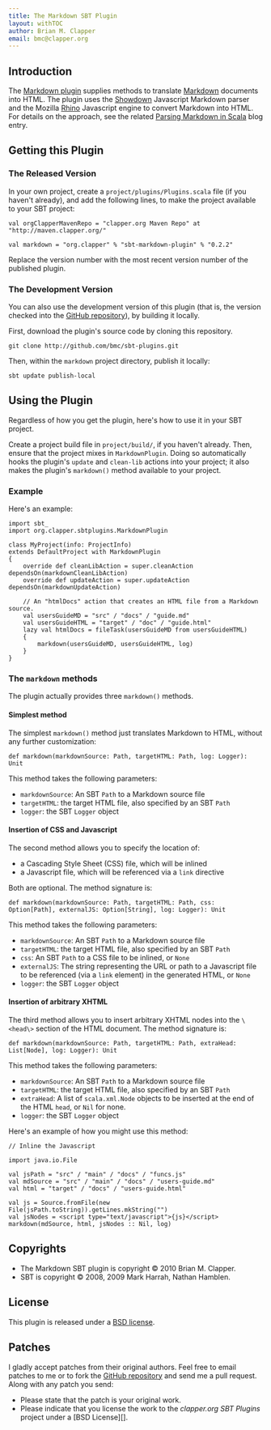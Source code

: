 ```yaml
---
title: The Markdown SBT Plugin
layout: withTOC
author: Brian M. Clapper
email: bmc@clapper.org
---
```


## Introduction

The [Markdown plugin][] supplies methods to translate [Markdown][]
documents into HTML. The plugin uses the [Showdown][] Javascript Markdown
parser and the Mozilla [Rhino][] Javascript engine to convert Markdown into
HTML. For details on the approach, see the related
[Parsing Markdown in Scala][] blog entry.

[Markdown plugin]: markdown.html
[Markdown]: http://daringfireball.net/projects/markdown/
[Showdown]: http://attacklab.net/showdown/
[Rhino]: http://www.mozilla.org/rhino/
[Parsing Markdown in Scala]: http://brizzled.clapper.org/id/98

## Getting this Plugin

### The Released Version

In your own project, create a `project/plugins/Plugins.scala` file (if you
haven't already), and add the following lines, to make the project available
to your SBT project:

    val orgClapperMavenRepo = "clapper.org Maven Repo" at "http://maven.clapper.org/"

    val markdown = "org.clapper" % "sbt-markdown-plugin" % "0.2.2"

Replace the version number with the most recent version number of the
published plugin.

### The Development Version

You can also use the development version of this plugin (that is, the
version checked into the [GitHub repository][github-repo]), by building it
locally.

First, download the plugin's source code by cloning this repository.

    git clone http://github.com/bmc/sbt-plugins.git

Then, within the `markdown` project directory, publish it locally:

    sbt update publish-local

[github-repo]: http://github.com/bmc/sbt-plugins

## Using the Plugin

Regardless of how you get the plugin, here's how to use it in your SBT
project.

Create a project build file in `project/build/`, if you haven't already.
Then, ensure that the project mixes in `MarkdownPlugin`. Doing so
automatically hooks the plugin's `update` and `clean-lib` actions into your
project; it also makes the plugin's `markdown()` method available to your
project.

### Example

Here's an example:

    import sbt_
    import org.clapper.sbtplugins.MarkdownPlugin

    class MyProject(info: ProjectInfo)
    extends DefaultProject with MarkdownPlugin
    {
        override def cleanLibAction = super.cleanAction dependsOn(markdownCleanLibAction)
        override def updateAction = super.updateAction dependsOn(markdownUpdateAction)

        // An "htmlDocs" action that creates an HTML file from a Markdown source.
        val usersGuideMD = "src" / "docs" / "guide.md"
        val usersGuideHTML = "target" / "doc" / "guide.html"
        lazy val htmlDocs = fileTask(usersGuideMD from usersGuideHTML)
        {
            markdown(usersGuideMD, usersGuideHTML, log)
        }
    }

### The `markdown` methods

The plugin actually provides three `markdown()` methods.

#### Simplest method

The simplest `markdown()` method just translates Markdown to HTML, without
any further customization:

    def markdown(markdownSource: Path, targetHTML: Path, log: Logger): Unit

This method takes the following parameters:

* `markdownSource`: An SBT `Path` to a Markdown source file
* `targetHTML`: the target HTML file, also specified by an SBT `Path`
* `logger`: the SBT `Logger` object

#### Insertion of CSS and Javascript

The second method allows you to specify the location of:

* a Cascading Style Sheet (CSS) file, which will be inlined
* a Javascript file, which will be referenced via a `link` directive

Both are optional. The method signature is:

    def markdown(markdownSource: Path, targetHTML: Path, css: Option[Path], externalJS: Option[String], log: Logger): Unit

This method takes the following parameters:

* `markdownSource`: An SBT `Path` to a Markdown source file
* `targetHTML`: the target HTML file, also specified by an SBT `Path`
* `css`: An SBT `Path` to a CSS file to be inlined, or `None`
* `externalJS`: The string representing the URL or path to a Javascript file
  to be referenced (via a `link` element) in the generated HTML, or `None`
* `logger`: the SBT `Logger` object

#### Insertion of arbitrary XHTML

The third method allows you to insert arbitrary XHTML nodes into the `\<head\>`
section of the HTML document. The method signature is:

    def markdown(markdownSource: Path, targetHTML: Path, extraHead: List[Node], log: Logger): Unit

This method takes the following parameters:

* `markdownSource`: An SBT `Path` to a Markdown source file
* `targetHTML`: the target HTML file, also specified by an SBT `Path`
* `extraHead`: A list of `scala.xml.Node` objects to be inserted at the end of
   the HTML `head`, or `Nil` for none.
* `logger`: the SBT `Logger` object

Here's an example of how you might use this method:

    // Inline the Javascript

    import java.io.File

    val jsPath = "src" / "main" / "docs" / "funcs.js"
    val mdSource = "src" / "main" / "docs" / "users-guide.md"
    val html = "target" / "docs" / "users-guide.html"

    val js = Source.fromFile(new File(jsPath.toString)).getLines.mkString("")
    val jsNodes = <script type="text/javascript">{js}</script>
    markdown(mdSource, html, jsNodes :: Nil, log)

## Copyrights

* The Markdown SBT plugin is copyright &copy; 2010 Brian M. Clapper.
* SBT is copyright &copy; 2008, 2009 Mark Harrah, Nathan Hamblen.  

## License

This plugin is released under a [BSD license][license].

## Patches

I gladly accept patches from their original authors. Feel free to email
patches to me or to fork the [GitHub repository][] and send me a pull
request. Along with any patch you send:

* Please state that the patch is your original work.
* Please indicate that you license the work to the *clapper.org SBT
  Plugins* project under a [BSD License][].

[GitHub repository]: http://github.com/bmc/sbt-plugins

[license]: license.html


